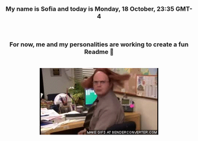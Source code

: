 


<div align="center">
<h3 >My name is Sofia and today is Monday, 18 October, 23:35 GMT-4</h3><br>
<h3 >For now, me and my personalities are working to create a fun Readme 👋
</h3><br>
<img src='img/dwight.gif' alt='working...'/>
</div>
